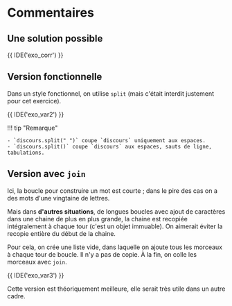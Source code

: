 # Commentaires

## Une solution possible

{{ IDE('exo_corr') }}


## Version fonctionnelle

Dans un style fonctionnel, on utilise `split` (mais c'était interdit justement pour cet exercice).

{{ IDE('exo_var2') }}

!!! tip "Remarque"

    - `discours.split(" ")` coupe `discours` uniquement aux espaces.
    - `discours.split()` coupe `discours` aux espaces, sauts de ligne, tabulations.

## Version avec `join`

Ici, la boucle pour construire un mot est courte ; dans le pire des cas on a des mots d'une vingtaine de lettres.

Mais dans **d'autres situations**, de longues boucles avec ajout de caractères dans une chaine de plus en plus grande, la chaine est recopiée intégralement à chaque tour (c'est un objet immuable). On aimerait éviter la recopie entière du début de la chaine.

Pour cela, on crée une liste vide, dans laquelle on ajoute tous les morceaux à chaque tour de boucle. Il n'y a pas de copie. À la fin, on colle les morceaux avec `join`.

{{ IDE('exo_var3') }}

Cette version est théoriquement meilleure, elle serait très utile dans un autre cadre.
